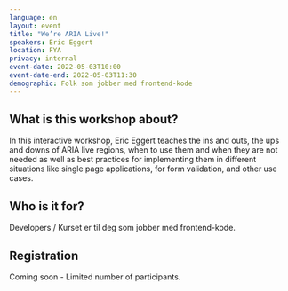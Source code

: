```yaml
---
language: en
layout: event
title: "We’re ARIA Live!"
speakers: Eric Eggert
location: FYA
privacy: internal
event-date: 2022-05-03T10:00
event-date-end: 2022-05-03T11:30
demographic: Folk som jobber med frontend-kode
---
```


## What is this workshop about?
In this interactive workshop, Eric Eggert teaches the ins and outs, the ups and downs of ARIA live regions, when to use them and when they are not needed as well as best practices for implementing them in different situations like single page applications, for form validation, and other use cases.

## Who is it for?
Developers / Kurset er til deg som jobber med frontend-kode.

## Registration
Coming soon - Limited number of participants.
